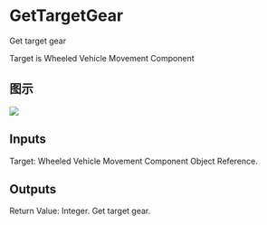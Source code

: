# GetTargetGear

Get target gear

Target is Wheeled Vehicle Movement Component

## 图示

![]($-20221218-19050688.png)

## Inputs

Target: Wheeled Vehicle Movement Component Object Reference.  

## Outputs

Return Value: Integer. Get target gear.

